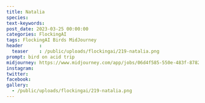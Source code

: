 ```yaml
---
title: Natalia
species: 
text-keywords: 
post_date: 2023-03-25 00:00:00
categories: FlockingAI
tags: FlockingAI Birds MidJourney 
header      :
  teaser    : /public/uploads/flockingai/219-natalia.png
prompt: bird on acid trip
midjourney: https://www.midjourney.com/app/jobs/06d4f585-550e-483f-8782-60ca7a1a158c
instagram: 
twitter: 
facebook: 
gallery: 
  - /public/uploads/flockingai/219-natalia.png
---
```


